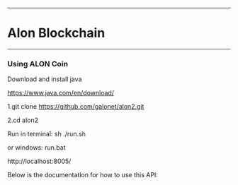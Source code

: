 ----
# Alon Blockchain  #


----
### Using ALON Coin ###

Download and install java

https://www.java.com/en/download/

1.git clone https://github.com/galonet/alon2.git

2.cd alon2

Run in terminal: sh ./run.sh

or windows: run.bat

http://localhost:8005/


Below is the documentation for how to use this API:
